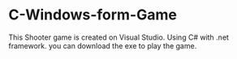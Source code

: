 # C-Windows-form-Game

This Shooter game is created on Visual Studio. Using C# with .net framework. you can download the exe to play the game. 
